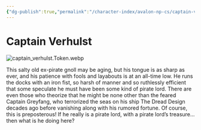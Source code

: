 ```yaml
---
{"dg-publish":true,"permalink":"/character-index/avalon-np-cs/captain-verhulst/","title":"Captain Verhulst","tags":["JournalEntryPage"]}
---
```


# Captain Verhulst
![captain_verhulst.Token.webp](/img/user/Voidbound%20token%20images/captain_verhulst.Token.webp)

This salty old ex-pirate gnoll may be aging, but his tongue is as sharp as ever, and his patience with fools and layabouts is at an all-time low. He runs the docks with an iron fist, so harsh of manner and so ruthlessly efficient that some speculate he must have been some kind of pirate lord. There are even those who theorize that he might be none other than the feared Captain Greyfang, who terrorized the seas on his ship The Dread Design decades ago before vanishing along with his rumored fortune. Of course, this is preposterous! If he really is a pirate lord, with a pirate lord’s treasure…then what is he doing here?

